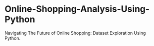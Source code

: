 # Online-Shopping-Analysis-Using-Python
Navigating The Future of Online Shopping: Dataset Exploration Using Python. 
